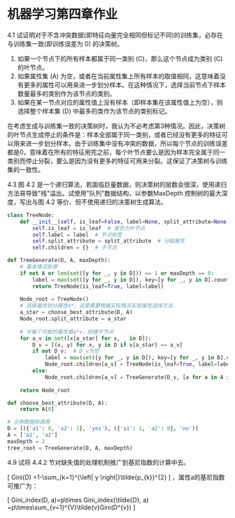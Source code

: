 # 机器学习第四章作业

4.1 试证明对于不含冲突数据(即特征向量完全相同但标记不同)的训练集，必存在与训练集一致(即训练误差为 0) 的决策树。

1. 如果一个节点下的所有样本都属于同一类别 \(C\)，那么这个节点成为类别 \(C\) 的叶节点。
2. 如果属性集 \(A\) 为空，或者在当前属性集上所有样本的取值相同，这意味着没有更多的属性可以用来进一步划分样本。在这种情况下，选择当前节点下样本数量最多的类别作为该节点的类别。
3. 如果在某一节点对应的属性值上没有样本（即样本集在该属性值上为空），则选择整个样本集 \(D\) 中最多的类作为该节点的类别标记。

在考虑生成与训练集一致的决策树时，我认为不必考虑第3种情况。因此，决策树的叶节点生成停止的条件是：样本全部属于同一类别，或者已经没有更多的特征可以用来进一步划分样本。由于训练集中没有冲突的数据，所以每个节点的训练误差都是0，意味着在所有的特征用完之前，每个叶节点要么是因为样本完全属于同一类别而停止分裂，要么是因为没有更多的特征可用来分裂。这保证了决策树与训练集的一致性。

4.3 图 4.2 是一个递归算法，若面临巨量数据，则决策树的层数会很深，使用递归方法易导致"栈"溢出。试使用"队列"数据结构，以参数MaxDepth 控制树的最大深度，写出与图 4.2 等价、但不使用递归的决策树生成算法。

```python
class TreeNode:
    def __init__(self, is_leaf=False, label=None, split_attribute=None):
        self.is_leaf = is_leaf  # 是否为叶节点
        self.label = label  # 节点标签
        self.split_attribute = split_attribute  # 分裂属性
        self.children = {}  # 子节点

def TreeGenerate(D, A, maxDepth):
    # 基本情况处理
    if not A or len(set([y for _, y in D])) == 1 or maxDepth == 0:
        label = max(set([y for _, y in D]), key=[y for _, y in D].count)
        return TreeNode(is_leaf=True, label=label)
    
    Node_root = TreeNode()
    # 选择最优划分属性a*，这里需要根据实际情况实现属性选择方法
    a_star = choose_best_attribute(D, A)
    Node_root.split_attribute = a_star
    
    # 对每个可能的属性值a*v，创建子节点
    for a_v in set([x[a_star] for x, _ in D]):
        D_v = [(x, y) for x, y in D if x[a_star] == a_v]
        if not D_v:  # D_v为空
            label = max(set([y for _, y in D]), key=[y for _, y in D].count)
            Node_root.children[a_v] = TreeNode(is_leaf=True, label=label)
        else:
            Node_root.children[a_v] = TreeGenerate(D_v, [a for a in A if a != a_star], maxDepth-1)
    
    return Node_root

def choose_best_attribute(D, A):
    return A[0]

# 示例数据和调用
D = [({'a1': 0, 'a2': 1}, 'yes'), ({'a1': 1, 'a2': 0}, 'no')]
A = ['a1', 'a2']
maxDepth = 2
tree_root = TreeGenerate(D, A, maxDepth)
```

4.9 试将 4.4.2 节对缺失值的处理机制推广到基尼指数的计算中去。

\[ Gini(D) =1-\sum_{k=1}^{\left| y \right|}\tilde{p_{k}}^{2} \] ，属性a的基尼指数可推广为：

\[ Gini\_index(D, a)=p\times Gini\_index(\tilde{D}, a) =p\times\sum_{v=1}^{V}\tilde{v}Gini(D^{v}) \]
